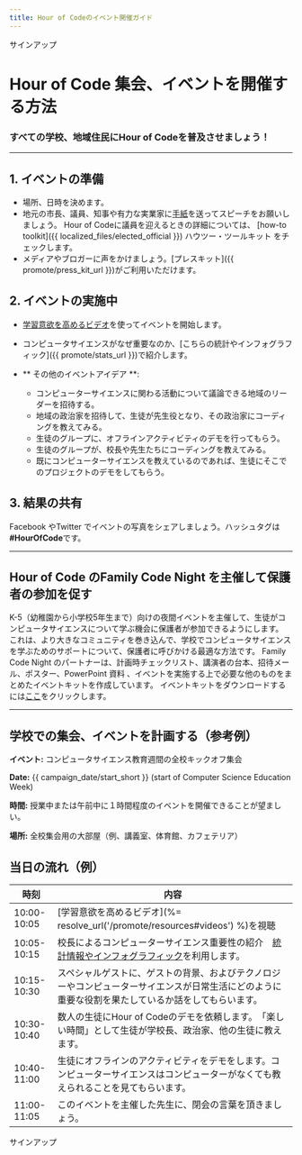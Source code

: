 ```yaml
---
title: Hour of Codeのイベント開催ガイド
---
```


サインアップ

# Hour of Code 集会、イベントを開催する方法

### すべての学校、地域住民にHour of Codeを普及させましょう！

* * *

## 1. イベントの準備

- 場所、日時を決めます。
- 地元の市長、議員、知事や有力な実業家に[手紙](https://hourofcode.com/promote/resources#sample-emails)を送ってスピーチをお願いしましょう。 Hour of Codeに議員を迎えるときの詳細については、 [how-to toolkit]({{ localized_files/elected_official }}) ハウツー・ツールキット</a> をチェックします。
- メディアやブロガーに声をかけましょう。[プレスキット]({{ promote/press_kit_url }})がご利用いただけます。

## 2. イベントの実施中

- [学習意欲を高めるビデオ](<%= hoc_uri('/resources#videos') %>)を使ってイベントを開始します。
- コンピュータサイエンスがなぜ重要なのか、[こちらの統計やインフォグラフィック]({{ promote/stats_url }})で紹介します。   
      
    
- ** その他のイベントアイデア **: 
    - コンピューターサイエンスに関わる活動について議論できる地域のリーダーを招待する。
    - 地域の政治家を招待して、生徒が先生役となり、その政治家にコーディングを教えてみる。
    - 生徒のグループに、オフラインアクティビティのデモを行ってもらう。
    - 生徒のグループが、校長や先生たちにコーディングを教えてみる。
    - 既にコンピューターサイエンスを教えているのであれば、生徒にそこでのプロジェクトのデモをしてもらう。

## 3. 結果の共有

Facebook やTwitter でイベントの写真をシェアしましょう。ハッシュタグは **#HourOfCode**です。

* * *

## Hour of Code のFamily Code Night を主催して保護者の参加を促す

K-5（幼稚園から小学校5年生まで）向けの夜間イベントを主催して、生徒がコンピュータサイエンスについて学ぶ機会に保護者が参加できるようにします。 これは、より大きなコミュニティを巻き込んで、学校でコンピュータサイエンスを学ぶためのサポートについて、保護者に呼びかける最適な方法です。 Family Code Night のパートナーは、計画時チェックリスト、講演者の台本、招待メール、ポスター、PowerPoint 資料 、イベントを実施する上で必要な他のものをまとめたイベントキットを作成しています。 イベントキットをダウンロードするには[ここ](http://www.familycodenight.org/DownloadCodeDotOrg.html)をクリックします。

* * *

## 学校での集会、イベントを計画する（参考例）

**イベント:** コンピュータサイエンス教育週間の全校キックオフ集会

**Date:** {{ campaign_date/start_short }} (start of Computer Science Education Week)

**時間:** 授業中または午前中に１時間程度のイベントを開催できることが望ましい。

**場所:** 全校集会用の大部屋（例、講義室、体育館、カフェテリア）

## 当日の流れ（例）

| 時刻          | 内容                                                                        |
| ----------- | ------------------------------------------------------------------------- |
| 10:00-10:05 | [学習意欲を高めるビデオ](%= resolve_url('/promote/resources#videos') %)を視聴           |
| 10:05-10:15 | 校長によるコンピューターサイエンス重要性の紹介　[統計情報やインフォグラフィック](/resources/stats)を利用します。        |
| 10:15-10:30 | スペシャルゲストに、ゲストの背景、およびテクノロジーやコンピューターサイエンスが日常生活にどのように重要な役割を果たしているか話をしてもらいます。 |
| 10:30-10:40 | 数人の生徒にHour of Codeのデモを依頼します。　「楽しい時間」として生徒が学校長、政治家、他の生徒に教えます。              |
| 10:40-11:00 | 生徒にオフラインのアクティビティをデモをします。コンピューターサイエンスはコンピューターがなくても教えられることを見てもらいます。         |
| 11:00-11:05 | このイベントを主催した先生に、閉会の言葉を頂きましょう。                                              |

サインアップ
